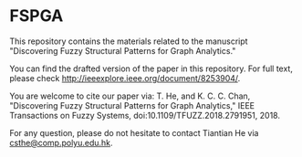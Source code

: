 # FSPGA
This repository contains the materials related to the manuscript "Discovering Fuzzy Structural Patterns for Graph Analytics." 

You can find the drafted version of the paper in this repository. For full text, please check http://ieeexplore.ieee.org/document/8253904/.

You are welcome to cite our paper via: T. He, and K. C. C. Chan, "Discovering Fuzzy Structural Patterns for Graph Analytics," IEEE Transactions on Fuzzy Systems, doi:10.1109/TFUZZ.2018.2791951, 2018.

For any question, please do not hesitate to contact Tiantian He via csthe@comp.polyu.edu.hk.

